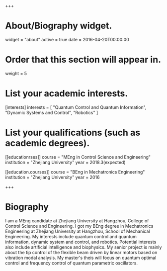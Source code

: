 +++
# About/Biography widget.
widget = "about"
active = true
date = 2016-04-20T00:00:00

# Order that this section will appear in.
weight = 5

# List your academic interests.
[interests]
  interests = [
    "Quantum Control and Quantum Information",
    "Dynamic Systems and Control",
    "Robotics"
  ]

# List your qualifications (such as academic degrees).
[[educationrses]]
  course = "MEng in Control Science and Engineering"
  institution = "Zhejiang University"
  year = 2018.3(expected)

[[education.courses]]
  course = "BEng in Mechatronics Engineering"
  institution = "Zhejiang University"
  year = 2016
 
+++

# Biography

I am a MEng candidate at Zhejiang University at Hangzhou, College of Control Science and Engineering. I got my BEng degree in Mechatronics Engineering at Zhejiang University at Hangzhou, School of Mechanical Engineering. My interests include quantum control and quantum information, dynamic system and control, and robotics. Potential interests also include artificial intelligence and biophysics. My senior project is mainly about the tip control of the flexible beam driven by linear motors based on vibration modal analysis. My master's theis will focus on quantum optimal control and frequency control of quantum parametric oscillators. 
